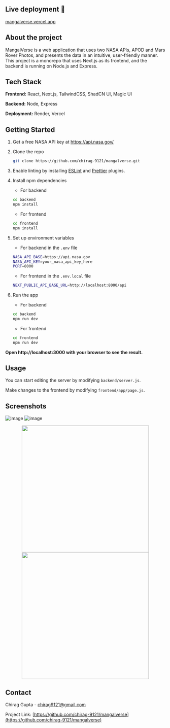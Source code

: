 ## Live deployment 🚀
[mangalverse.vercel.app](https://mangalverse.vercel.app/)

## About the project
MangalVerse is a web application that uses two NASA APIs, APOD and Mars Rover Photos, and presents the data in an intuitive, user-friendly manner. This project is a monorepo that uses Next.js as its frontend, and the backend is running on Node.js and Express.

## Tech Stack
**Frontend:** React, Next.js, TailwindCSS, ShadCN UI, Magic UI

**Backend:** Node, Express

**Deployment:** Render, Vercel

## Getting Started

1. Get a free NASA API key at https://api.nasa.gov/

2. Clone the repo
    ```bash
    git clone https://github.com/chirag-9121/mangalverse.git
    ```

3. Enable linting by installing [ESLint](https://marketplace.visualstudio.com/items?itemName=dbaeumer.vscode-eslint) and [Prettier](https://marketplace.visualstudio.com/items?itemName=esbenp.prettier-vscode) plugins.

4. Install npm dependencies
    - For backend
    ```bash
    cd backend
    npm install
    ```

    - For frontend
    ```bash
    cd frontend
    npm install
    ```

5. Set up environment variables
    - For backend in the `.env` file
    ```bash
    NASA_API_BASE=https://api.nasa.gov
    NASA_API_KEY=your_nasa_api_key_here
    PORT=8000
    ```

    - For frontend in the `.env.local` file
    ```bash
    NEXT_PUBLIC_API_BASE_URL=http://localhost:8000/api
    ```

6. Run the app
    - For backend
    ```bash
    cd backend
    npm run dev
    ```

    - For frontend
    ```bash
    cd frontend
    npm run dev
    ```

**Open http://localhost:3000 with your browser to see the result.**

## Usage
You can start editing the server by modifying `backend/server.js`.

Make changes to the frontend by modifying `frontend/app/page.js`.

## Screenshots
![image](https://github.com/user-attachments/assets/7b8d7274-c6a8-49f1-bc1d-fc056ee9d68b)
![image](https://github.com/user-attachments/assets/62659b33-6f0d-4493-81b9-b8722c407c56)
<div align="center">
  <img src="https://github.com/user-attachments/assets/f9118df7-367e-4bd9-b5f9-76f212f21a3c" width=400/>
  <img src="https://github.com/user-attachments/assets/7de25a4e-5843-4b6a-a5b9-fb86dbf0c3cc" width=400/>
</div>





## Contact
Chirag Gupta - chirag9121@gmail.com

Project Link: [https://github.com/chirag-9121/mangalverse](https://github.com/chirag-9121/mangalverse)
